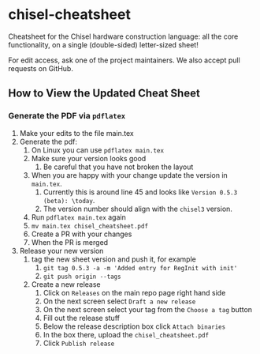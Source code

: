 # chisel-cheatsheet
Cheatsheet for the Chisel hardware construction language: all the core functionality, on a single (double-sided) letter-sized sheet!

For edit access, ask one of the project maintainers.
We also accept pull requests on GitHub.

## How to View the Updated Cheat Sheet

### Generate the PDF via `pdflatex`

1. Make your edits to the file main.tex
2. Generate the pdf:
   1. On Linux you can use `pdflatex main.tex`
   2. Make sure your version looks good
      1. Be careful that you have not broken the layout
   3. When you are happy with your change update the version in `main.tex`.
      1. Currently this is around line 45 and looks like `Version 0.5.3 (beta): \today`.
      2. The version number should align with the `chisel3` version.
   5. Run `pdflatex main.tex` again
   6. `mv main.tex chisel_cheatsheet.pdf`
   7. Create a PR with your changes
   8. When the PR is merged
3. Release your new version
   1. tag the new sheet version and push it, for example
      1. `git tag 0.5.3 -a -m 'Added entry for RegInit with init'`
      2. `git push origin --tags`
   2. Create a new release
      1. Click on `Releases` on the main repo page right hand side
      2. On the next screen select `Draft a new release`
      3. On the next screen select your tag from the `Choose a tag` button
      4. Fill out the release stuff
      5. Below the release description box click `Attach binaries`
      6. In the box there, upload the `chisel_cheatsheet.pdf`
      7. Click `Publish release`


